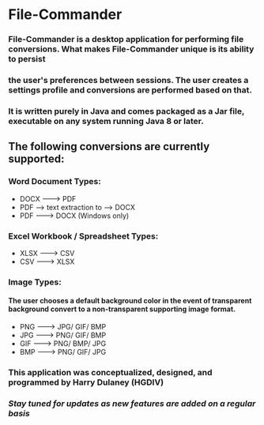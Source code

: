 # File-Commander
### File-Commander is a desktop application for performing file conversions. What makes File-Commander unique is its ability to persist 
### the user's preferences between sessions. The user creates a settings profile and conversions are performed based on that.
###  It is written purely in Java and comes packaged as a Jar file, executable on any system running Java 8 or later. 
## The following conversions are currently supported:
### Word Document Types:
- DOCX ---> PDF
- PDF --> text extraction to --> DOCX
- PDF ---> DOCX (Windows only)
### Excel Workbook / Spreadsheet Types:
- XLSX ---> CSV
- CSV ---> XLSX
### Image Types: 
#### The user chooses a default background color in the event of transparent background convert to a non-transparent supporting image format. 
- PNG ---> JPG/ GIF/ BMP
- JPG ---> PNG/ GIF/ BMP
- GIF ---> PNG/ BMP/ JPG
- BMP ---> PNG/ GIF/ JPG

### This application was conceptualized, designed, and programmed by Harry Dulaney (HGDIV)
### _Stay tuned for updates as new features are added on a regular basis_
